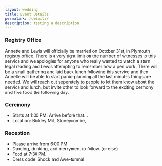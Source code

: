 ```yaml
---
layout: wedding
title: Event Details
permalink: /details/
description: testing a description
---
```

### Registry Office
Annette and Lewis will officially be married on October 31st, in Plymouth registry office. There is a very tight limit on the number of witnesses to this service and we apologies for anyone who really wanted to watch a stern legal reading and Lewis attempting to remember how a pen work. There will be a small gathering and laid back lunch following this service and then Annette will be able to start panic-planning all the last minutes things are needed. We will reach out seperately to people to let them know about the service and lunch, but invite other to look forward to the exciting cermony and free food the following day. 

### Ceremony
- Starts at 1:00 PM. Arrive before that...
- Location: Bickley Mill, Stoneycombe, 

### Reception
- Please arrive from 6:00 PM
- Dancing, drinking, and merryment to follow. (or else)
- Food at 7:30 PM. 
- Dress code: Shock and Awe-tumnal 
